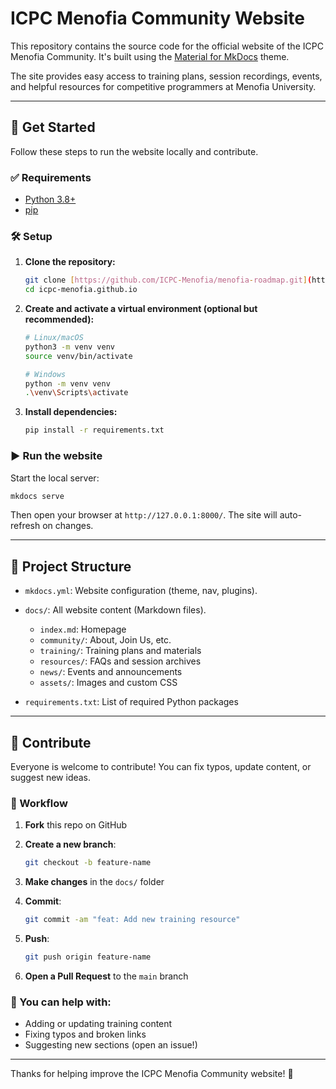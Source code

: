 # ICPC Menofia Community Website

This repository contains the source code for the official website of the ICPC Menofia Community. It's built using the [Material for MkDocs](https://squidfunk.github.io/mkdocs-material/) theme.

The site provides easy access to training plans, session recordings, events, and helpful resources for competitive programmers at Menofia University.

---

## 🚀 Get Started

Follow these steps to run the website locally and contribute.

### ✅ Requirements

* [Python 3.8+](https://www.python.org/downloads/)
* [pip](https://pip.pypa.io/en/stable/installation/)

### 🛠️ Setup

1. **Clone the repository:**

   ```bash
   git clone [https://github.com/ICPC-Menofia/menofia-roadmap.git](https://github.com/ICPC-Menofia/icpc-menofia.github.io.git)
   cd icpc-menofia.github.io
   ```

2. **Create and activate a virtual environment (optional but recommended):**

   ```bash
   # Linux/macOS
   python3 -m venv venv
   source venv/bin/activate

   # Windows
   python -m venv venv
   .\venv\Scripts\activate
   ```

3. **Install dependencies:**

   ```bash
   pip install -r requirements.txt
   ```

### ▶️ Run the website

Start the local server:

```bash
mkdocs serve
```

Then open your browser at `http://127.0.0.1:8000/`. The site will auto-refresh on changes.

---

## 📁 Project Structure

* `mkdocs.yml`: Website configuration (theme, nav, plugins).
* `docs/`: All website content (Markdown files).

  * `index.md`: Homepage
  * `community/`: About, Join Us, etc.
  * `training/`: Training plans and materials
  * `resources/`: FAQs and session archives
  * `news/`: Events and announcements
  * `assets/`: Images and custom CSS
* `requirements.txt`: List of required Python packages

---

## 🤝 Contribute

Everyone is welcome to contribute! You can fix typos, update content, or suggest new ideas.

### 🧭 Workflow

1. **Fork** this repo on GitHub
2. **Create a new branch**:

   ```bash
   git checkout -b feature-name
   ```
3. **Make changes** in the `docs/` folder
4. **Commit**:

   ```bash
   git commit -am "feat: Add new training resource"
   ```
5. **Push**:

   ```bash
   git push origin feature-name
   ```
6. **Open a Pull Request** to the `main` branch

### 📌 You can help with:

* Adding or updating training content
* Fixing typos and broken links
* Suggesting new sections (open an issue!)

---

Thanks for helping improve the ICPC Menofia Community website! 💙
